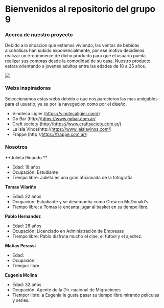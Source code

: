 # Bienvenidos al repositorio del grupo 9


### Acerca de nuestro proyecto
Debido a la situacion que estamos viviendo, las ventas de bebidas alcoholicas han subido exponencialmente, por ese motivo decidimos realizar un e-commerce de dicho producto para que el usuario pueda realizar sus compras desde la comodidad de su casa. Nuestro producto estara orientando a jovenes adultos entre las edades de 18 a 35 años.

![](https://i.pinimg.com/originals/f2/5a/af/f25aaf926b65fc01d4c4efc7bec73746.jpg)

### Webs inspiradoras

Seleccionamos estas webs debido a que nos parecieron las mas amigables para el usuario, ya se por la navegacion como por el diseño.

- Vinoteca Ligier (https://vinotecaligier.com/)
- Go Bar (http://https://www.gobar.com.ar/
- Craft society (http://https://www.craftsociety.com.ar/)
- La isla Vinos(http://https://www.laislavinos.com/)
- Frappe (http://https://frappe.com.ar/)

### Nosotros
 **Julieta Rinaudo **

- Edad: 18 años
- Ocupación: Estudiante
- Tiempo libre: Julieta es una gran aficionada de la fotografia

**Tomas Vilariño**

- Edad: 22 años
- Ocupacion: Estudiante y se desempeña como Crew en McDonald's
- Tiempo libre: a Tomas le encanta jugar al basket en su tiempo libre.

**Pablo Hernandez**

- Edad: 28 años
- Ocupación: Licenciado en Administración de Empresas   
- Tiempo libre: Pablo disfruta mucho el cine, el fútbol y el ajedrez. 

**Matias Perassi**

- Edad:
- Ocupación:
- Tiempor libre:

**Eugenia Molina**

- Edad: 32 años
- Ocupación: Agente de la Dir. nacional de Migraciones
- Tiempor libre:  a Eugenia le gusta pasar su tiempo libre mirando peliculas y series.
